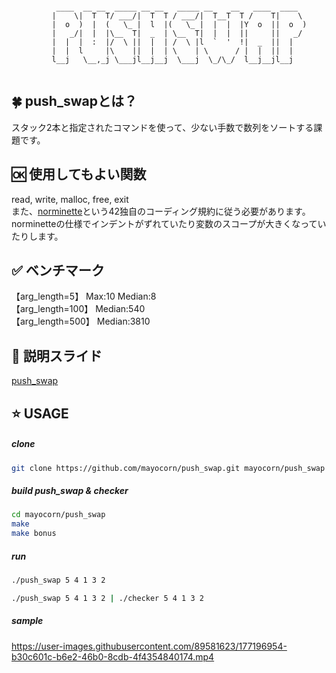 ```                      
 
          ____  __ __  _____ __ __   _____ __    __   ____  ____  
         |    \|  T  T/ ___/|  T  T / ___/|  T__T  T /    T|    \ 
         |  o  )  |  (   \_ |  l  |(   \_ |  |  |  |Y  o  ||  o  )
         |   _/|  |  |\__  T|  _  | \__  T|  |  |  ||     ||   _/ 
         |  |  |  :  |/  \ ||  |  | /  \ |l  `  '  !|  _  ||  |   
         |  |  l     |\    ||  |  | \    | \      / |  |  ||  |   
         l__j   \__,_j \___jl__j__j  \___j  \_/\_/  l__j__jl__j  


```

##  🍀 push_swapとは？
スタック2本と指定されたコマンドを使って、少ない手数で数列をソートする課題です。  

##  🆗 使用してもよい関数
read, write, malloc, free, exit<br>
また、[norminette](https://github.com/42School/norminette)という42独自のコーディング規約に従う必要があります。<br>
norminetteの仕様でインデントがずれていたり変数のスコープが大きくなっていたりします。


##  ✅ ベンチマーク
【arg_length=5】    Max:10 Median:8<br>
【arg_length=100】  Median:540<br>
【arg_length=500】  Median:3810<br>

##  🔗 説明スライド
[push_swap](https://docs.google.com/presentation/d/13NAZS1wEtuRNTje_rvgyEfMTKCK4ryFImV-RLo8Z1C8/edit?usp=sharing)

## ⭐ USAGE

##### clone
```bash
git clone https://github.com/mayocorn/push_swap.git mayocorn/push_swap
```

##### build push_swap & checker
```bash
cd mayocorn/push_swap
make
make bonus
```

##### run
```bash
./push_swap 5 4 1 3 2
```
```bash
./push_swap 5 4 1 3 2 | ./checker 5 4 1 3 2
```

##### sample
https://user-images.githubusercontent.com/89581623/177196954-b30c601c-b6e2-46b0-8cdb-4f4354840174.mp4



